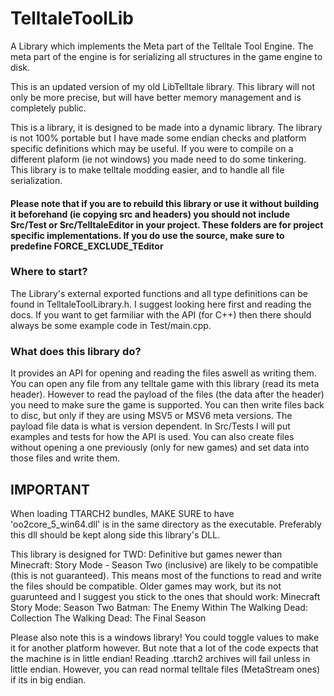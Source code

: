 # TelltaleToolLib
A Library which implements the Meta part of the Telltale Tool Engine. The meta part of the engine is for serializing all structures in the game engine to disk.

This is an updated version of my old LibTelltale library. This library will not only be more precise, but will have better memory management and is completely public.

This is a library, it is designed to be made into a dynamic library. The library is not 100% portable but I have made some endian checks and platform specific definitions which may be useful. If you were to compile on a different plaform (ie not windows) you made need to do some tinkering. This library is to make telltale modding easier, and to handle all file serialization.

#### Please note that if you are to rebuild this library or use it without building it beforehand (ie copying src and headers) you should not include Src/Test or Src/TelltaleEditor in your project. These folders are for project specific implementations. If you do use the source, make sure to predefine FORCE_EXCLUDE_TEditor

### Where to start?
The Library's external exported functions and all type definitions can be found in TelltaleToolLibrary.h. I suggest looking here first and reading the docs.
If you want to get farmiliar with the API (for C++) then there should always be some example code in Test/main.cpp.

### What does this library do?
It provides an API for opening and reading the files aswell as writing them. You can open any file from any telltale game with this library (read its meta header). However to read the payload of the files (the data after the header) you need to make sure the game is supported. You can then write files back to disc, but only if they are using MSV5 or MSV6 meta versions. The payload file data is what is version dependent. In Src/Tests I will put examples and tests for how the API is used. You can also create files without opening a one previously (only for new games) and set data into those files and write them.

## IMPORTANT

When loading TTARCH2 bundles, MAKE SURE to have 'oo2core_5_win64.dll' is in the same directory as the executable. Preferably this dll should be kept along side this library's DLL.

This library is designed for TWD: Definitive but games newer than Minecraft: Story Mode - Season Two (inclusive) are likely to be compatible (this is not guaranteed). This means most of the functions to read and write the files should be compatible. 
Older games may work, but its not guarunteed and I suggest you stick to the ones that should work:
Minecraft Story Mode: Season Two
Batman: The Enemy Within
The Walking Dead: Collection
The Walking Dead: The Final Season

Please also note this is a windows library! You could toggle values to make it for another platform however. But note that a lot of the code expects that the machine is in little endian! Reading .ttarch2 archives will fail unless in little endian. However, you can read normal telltale files (MetaStream ones) if its in big endian.
